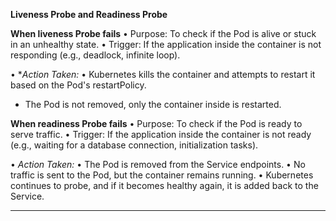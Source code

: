 **Liveness Probe and Readiness Probe**

**When liveness Probe fails**
• Purpose: To check if the Pod is alive or stuck in an unhealthy state.
• Trigger: If the application inside the container is not responding (e.g., deadlock, infinite loop).


• **Action Taken:*
	• Kubernetes kills the container and attempts to restart it based on the Pod's restartPolicy.
  * The Pod is not removed, only the container inside is restarted.

**When readiness Probe fails**
• Purpose: To check if the Pod is ready to serve traffic.
• Trigger: If the application inside the container is not ready (e.g., waiting for a database connection, initialization tasks).


• *Action Taken:*
	• The Pod is removed from the Service endpoints.
	• No traffic is sent to the Pod, but the container remains running.
	• Kubernetes continues to probe, and if it becomes healthy again, it is added back to the Service.

 ******************************************************************************************************


    
    


